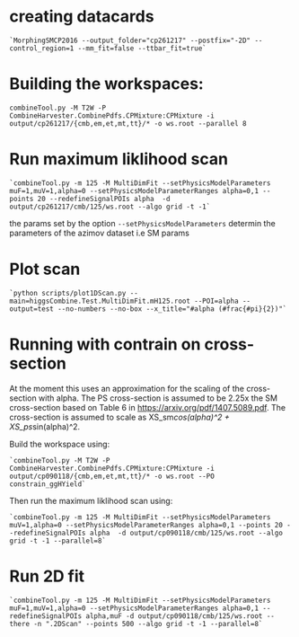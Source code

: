
# creating datacards
    
    `MorphingSMCP2016 --output_folder="cp261217" --postfix="-2D" --control_region=1 --mm_fit=false --ttbar_fit=true`

# Building the workspaces:
   `combineTool.py -M T2W -P CombineHarvester.CombinePdfs.CPMixture:CPMixture -i output/cp261217/{cmb,em,et,mt,tt}/* -o ws.root --parallel 8`

# Run maximum liklihood scan

    `combineTool.py -m 125 -M MultiDimFit --setPhysicsModelParameters muF=1,muV=1,alpha=0 --setPhysicsModelParameterRanges alpha=0,1 --points 20 --redefineSignalPOIs alpha  -d output/cp261217/cmb/125/ws.root --algo grid -t -1`

the params set by the option `--setPhysicsModelParameters` determin the parameters of the azimov dataset i.e SM params

# Plot scan

    `python scripts/plot1DScan.py --main=higgsCombine.Test.MultiDimFit.mH125.root --POI=alpha --output=test --no-numbers --no-box --x_title="#alpha (#frac{#pi}{2})"`

# Running with contrain on cross-section

At the moment this uses an approximation for the scaling of the cross-section with alpha. The PS cross-section is assumed to be 2.25x the SM cross-section based on Table 6 in https://arxiv.org/pdf/1407.5089.pdf. The cross-section is assumed to scale as XS_sm*cos(alpha)^2 + XS_ps*sin(alpha)^2.

Build the workspace using:

    `combineTool.py -M T2W -P CombineHarvester.CombinePdfs.CPMixture:CPMixture -i output/cp090118/{cmb,em,et,mt,tt}/* -o ws.root --PO constrain_ggHYield`

Then run the maximum liklihood scan using:
    
    `combineTool.py -m 125 -M MultiDimFit --setPhysicsModelParameters muV=1,alpha=0 --setPhysicsModelParameterRanges alpha=0,1 --points 20 --redefineSignalPOIs alpha  -d output/cp090118/cmb/125/ws.root --algo grid -t -1 --parallel=8`

# Run 2D fit

    `combineTool.py -m 125 -M MultiDimFit --setPhysicsModelParameters muF=1,muV=1,alpha=0 --setPhysicsModelParameterRanges alpha=0,1 --redefineSignalPOIs alpha,muF -d output/cp090118/cmb/125/ws.root --there -n ".2DScan" --points 500 --algo grid -t -1 --parallel=8`


